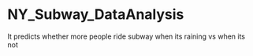 # NY_Subway_DataAnalysis
It predicts whether more people ride subway when its raining vs when its not

